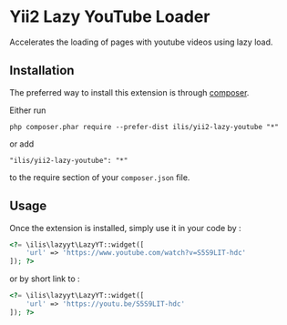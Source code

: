 Yii2 Lazy YouTube Loader
===================
Accelerates the loading of pages with youtube videos using lazy load.

Installation
------------

The preferred way to install this extension is through [composer](http://getcomposer.org/download/).

Either run

```
php composer.phar require --prefer-dist ilis/yii2-lazy-youtube "*"
```

or add

```
"ilis/yii2-lazy-youtube": "*"
```

to the require section of your `composer.json` file.


Usage
-----

Once the extension is installed, simply use it in your code by  :

```php
<?= \ilis\lazyyt\LazyYT::widget([
    'url' => 'https://www.youtube.com/watch?v=S5S9LIT-hdc'
]); ?>
```

or by short link to :


```php
<?= \ilis\lazyyt\LazyYT::widget([
    'url' => 'https://youtu.be/S5S9LIT-hdc'
]); ?>
```
